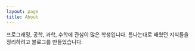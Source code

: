 ```yaml
---
layout: page
title: About
---
```

프로그래밍, 공학, 과학, 수학에 관심이 많은 학생입니다. 틈나는대로 배웠던 지식들을 정리하려고 블로그를 만들었습니다.
